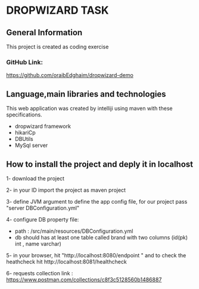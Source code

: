 # DROPWIZARD TASK

## General Information
This project is created as coding exercise 

### GitHub Link:
https://github.com/oraibEdghaim/dropwizard-demo

## Language,main libraries  and technologies
This web application was created by intelliji using maven with these specifications.

 - dropwizard framework
 - hikariCp
 - DBUtils
 - MySql server

## How to install the project and deply it in localhost 

1- download the project

2- in your ID import the project as maven project

3- define JVM argument to define the app config file, for our project pass "server DBConfiguration.yml"

4- configure DB property file: 
   - path : /src/main/resources/DBConfiguration.yml
   - db should has at least one table called brand with two columns (id(pk) int , name varchar)

5- in your browser, hit "http://localhost:8080/endpoint " and to check the heathcheck hit http://localhost:8081/healthcheck

6- requests collection link : https://www.postman.com/collections/c8f3c5128560b1486887
